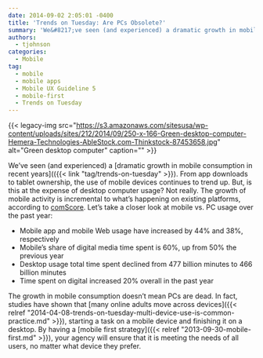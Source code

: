 ```yaml
---
date: 2014-09-02 2:05:01 -0400
title: 'Trends on Tuesday: Are PCs Obsolete?'
summary: 'We&#8217;ve seen (and experienced) a dramatic growth in mobile consumption in recent years. From app downloads to tablet ownership, the use of mobile devices continues to trend up. But, is this at the expense of desktop computer usage? Not really. The growth of mobile activity is incremental to what&rsquo;s happening on existing platforms, according to'
authors:
  - tjohnson
categories:
  - Mobile
tag:
  - mobile
  - mobile apps
  - Mobile UX Guideline 5
  - mobile-first
  - Trends on Tuesday
---
```


{{< legacy-img src="https://s3.amazonaws.com/sitesusa/wp-content/uploads/sites/212/2014/09/250-x-166-Green-desktop-computer-Hemera-Technologies-AbleStock.com-Thinkstock-87453658.jpg" alt="Green desktop computer" caption="" >}} 

We&#8217;ve seen (and experienced) a [dramatic growth in mobile consumption in recent years](({{< link "tag/trends-on-tuesday" >}}). From app downloads to tablet ownership, the use of mobile devices continues to trend up. But, is this at the expense of desktop computer usage? Not really. The growth of mobile activity is incremental to what’s happening on existing platforms, according to <a title="ComScore" href="http://www.comscore.com/Insights/Blog/Is-Mobile-Bringing-About-the-Death-of-the-PC-Not-Exactly" target="_blank">comScore</a>. Let&#8217;s take a closer look at mobile vs. PC usage over the past year:

  * Mobile app and mobile Web usage have increased by 44% and 38%, respectively
  * Mobile&#8217;s share of digital media time spent is 60%, up from 50% the previous year
  * Desktop usage total time spent declined from 477 billion minutes to 466 billion minutes
  * Time spent on digital increased 20% overall in the past year

The growth in mobile consumption doesn&#8217;t mean PCs are dead. In fact, studies have shown that [many online adults move across devices]({{< relref "2014-04-08-trends-on-tuesday-multi-device-use-is-common-practice.md" >}}), starting a task on a mobile device and finishing it on a desktop. By having a [mobile first strategy]({{< relref "2013-09-30-mobile-first.md" >}}), your agency will ensure that it is meeting the needs of all users, no matter what device they prefer.